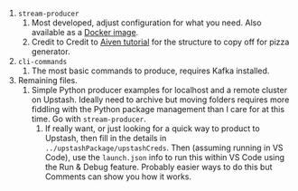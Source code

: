 
1. `stream-producer`
    1. Most developed, adjust configuration for what you need. Also available as a [Docker image](https://hub.docker.com/repository/docker/stuzanne/python-kafka-data-generator/general).
    1. Credit to Credit to [Aiven tutorial](https://aiven.io/developer/teach-yourself-apache-kafka-and-python-with-a-jupyter-notebook) for the structure to copy off for pizza generator.
1. `cli-commands`
    1. The most basic commands to produce, requires Kafka installed.
1. Remaining files.
    1. Simple Python producer examples for localhost and a remote cluster on Upstash. Ideally need to archive but moving folders requires more fiddling with the Python package management than I care for at this time. Go with `stream-producer`.
        1. If really want, or just looking for a quick way to product to Upstash, then fill in the details in `../upstashPackage/upstashCreds`. Then (assuming running in VS Code), use the `launch.json` info to run this within VS Code using the Run & Debug feature. Probably easier ways to do this but Comments can show you how it works.